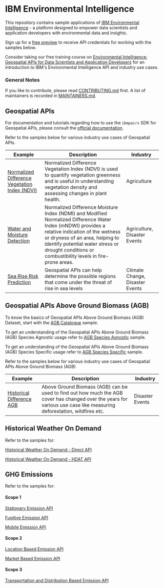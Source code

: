 # IBM Environmental Intelligence

This repository contains sample applications of [IBM Environmental Intelligence](https://www.ibm.com/products/environmental-intelligence) - a platform designed to empower data scientists and application developers with environmental data and insights. 

Sign up for a [free preview](https://www.ibm.com/account/reg/us-en/signup?formid=urx-52894) to receive API credentials for working with the samples below. 

Consider taking our free training course on [Environmental Intelligence: Geospatial APIs for Data Scientists and Application Developers](https://www.ibm.com/training/course/environmental-intelligence-geospatial-apis-for-data-scientists-and-application-developers-DL25641G) for an introduction to IBM's Environmental Intelligence API and industry use cases.

### General Notes

If you like to contribute, please read [CONTRIBUTING.md](CONTRIBUTING.md)
first. A list of maintainers is recorded in [MAINTAINERS.md](MAINTAINERS.md).

## Geospatial APIs
For documentation and tutorials regarding how to use the `ibmpairs` SDK for Geospatial APIs, please consult the [official documentation](https://ibm.github.io/ibmpairs/).

Refer to the samples below for various industry use cases of Geospatial APIs.

Example | Description                                                                                                                                                                                                                                                                            | Industry
--------|----------------------------------------------------------------------------------------------------------------------------------------------------------------------------------------------------------------------------------------------------------------------------------------|----------
[Normalized Difference Vegetation Index (NDVI)](geospatial_analytics/v3_apis/samples/industry_use_cases/agriculture_ndvi/normalized_difference_vegetation_index_analysis.ipynb) | Normalized Difference Vegetation Index (NDVI) is used to quantify vegetation greenness and is useful in understanding vegetation density and assessing changes in plant health.                                                                                                        | Agriculture
[Water and Moisture Detection](geospatial_analytics/v3_apis/samples/industry_use_cases/agriculture_water_and_moisture_detection/water_and_moisture_detection.ipynb) | Normalized Difference Moisture Index (NDMI) and Modified Normalized Difference Water Index (mNDWI) provides a relative indication of the wetness or dryness of an area, helping to identify potential water stress or drought conditions or combustibility levels in fire-prone areas. | Agriculture, Disaster Events
[Sea Rise Risk Prediction](geospatial_analytics/v3_apis/samples/industry_use_cases/climate_change_tidal_surge/sea_rise_risk_prediction.ipynb) | Geospatial APIs can help determine the possible regions that come under the threat of rise in sea levels                                                                                                                                                                          | Climate Change, Disaster Events

## Geospatial APIs Above Ground Biomass (AGB)

To know the basics of Geospatial APIs Above Ground Biomass (AGB) Dataset, start with the [AGB Catalogue](geospatial_analytics/v4_apis/samples/quickstart/agb_catalogue/agb_catalogue.ipynb) sample.

To get an understanding of the Geospatial APIs Above Ground Biomass (AGB) Species Agnostic usage refer to [AGB Species Agnostic](geospatial_analytics/v4_apis/samples/quickstart/agb_species_agnostic/agb_species_agnostic.ipynb) sample.

To get an understanding of the Geospatial APIs Above Ground Biomass (AGB) Species Specific usage refer to [AGB Species Specific](geospatial_analytics/v4_apis/samples/quickstart/agb_species_specific/agb_species_specific.ipynb) sample.

Refer to the samples below for various industry use cases of Geospatial APIs Above Ground Biomass (AGB)

Example | Description                                                                                                                                                            | Industry
--------|------------------------------------------------------------------------------------------------------------------------------------------------------------------------|----------
[Historical Difference AGB](geospatial_analytics/v4_apis/samples/industry_use_cases/disaster_events_deforestation/historical_difference_in_agb.ipynb) | Above Ground Biomass (AGB) can be used to find out how much the AGB cover has changed over the years for various use case like measuring deforestation, wildfires etc. | Disaster Events

## Historical Weather On Demand 

Refer to the samples for:

[Historical Weather On Demand - Direct API](historical_weather_on_demand/samples/quickstart/historical_weather_on_demand_direct/historical_weather_on_demand_direct.ipynb)

[Historical Weather On Demand - HDAT API](historical_weather_on_demand/samples/quickstart/historical_weather_on_demand_hdat/historical_weather_on_demand_hdat.ipynb)


## GHG Emissions

Refer to the samples for:

#### Scope 1

[Stationary Emission API](ghg_emissions/samples/core_examples/scope1/stationary_emission.ipynb)

[Fugitive Emission API](ghg_emissions/samples/core_examples/scope1/fugitive_emission.ipynb)

[Mobile Emission API](ghg_emissions/samples/core_examples/scope1/mobile_emission.ipynb)

#### Scope 2

[Location Based Emission API](ghg_emissions/samples/core_examples/scope2/location_based_emission.ipynb)

[Market Based Emission API](ghg_emissions/samples/core_examples/scope2/market_based_emission.ipynb)

#### Scope 3

[Transportation and Distribution Based Emission API](ghg_emissions/samples/core_examples/scope3/transportation_and_distribution_emission.ipynb)
